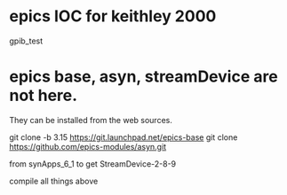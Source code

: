 # epics IOC for keithley 2000 
gpib_test

# epics base, asyn, streamDevice are not here. 

They can be installed from the web sources.

git clone -b 3.15 https://git.launchpad.net/epics-base
git clone https://github.com/epics-modules/asyn.git

from synApps_6_1 to get StreamDevice-2-8-9

compile all things above

